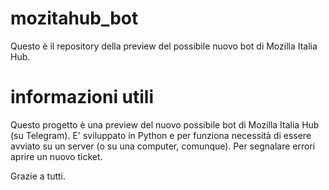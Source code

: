 # mozitahub_bot
Questo è il repository della preview del possibile nuovo bot di Mozilla Italia Hub.


# informazioni utili
Questo progetto è una preview del nuovo possibile bot di Mozilla Italia Hub (su Telegram). E' sviluppato in Python e per funziona necessità di essere avviato su un server (o su una computer, comunque).
Per segnalare errori aprire un nuovo ticket.

Grazie a tutti.
